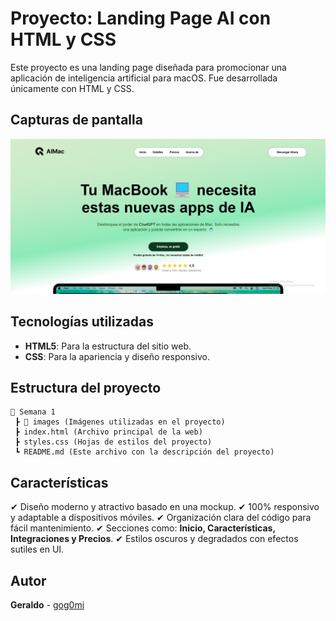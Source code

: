 # Proyecto: Landing Page AI con HTML y CSS

Este proyecto es una landing page diseñada para promocionar una aplicación de inteligencia artificial para macOS. Fue desarrollada únicamente con HTML y CSS.

## Capturas de pantalla

![Vista previa del proyecto](/img/principal.png)

## Tecnologías utilizadas

- **HTML5**: Para la estructura del sitio web.
- **CSS**: Para la apariencia y diseño responsivo.

## Estructura del proyecto

```
📂 Semana 1
 ┣ 📂 images (Imágenes utilizadas en el proyecto)
 ┣ index.html (Archivo principal de la web)
 ┣ styles.css (Hojas de estilos del proyecto)
 ┗ README.md (Este archivo con la descripción del proyecto)
```

## Características

✔ Diseño moderno y atractivo basado en una mockup.
✔ 100% responsivo y adaptable a dispositivos móviles.
✔ Organización clara del código para fácil mantenimiento.
✔ Secciones como: **Inicio, Características, Integraciones y Precios**.
✔ Estilos oscuros y degradados con efectos sutiles en UI.

## Autor
**Geraldo** - [gog0mi](https://github.com/gog0mi)
